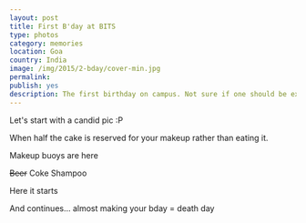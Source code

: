```yaml
---
layout: post
title: First B'day at BITS
type: photos
category: memories
location: Goa
country: India
image: /img/2015/2-bday/cover-min.jpg 
permalink: 
publish: yes
description: The first birthday on campus. Not sure if one should be excited about the celebration or scared about the GPL (birthday-bombs) that come free with it.
---
```

<!-- http://compressjpeg.com -->
<!-- http://compressimage.toolur.com/ 1024, 400-->
<p class="center"><img src="{{site.baseurl}}/img/2015/2-bday/cover.jpg" alt="">Let's start with a candid pic :P</p>

<p class="center"><img src="{{site.baseurl}}/img/2015/2-bday/1.jpg" alt="">When half the cake is reserved for your makeup rather than eating it.</p>

<p class="center"><img src="{{site.baseurl}}/img/2015/2-bday/2.jpg" alt="">Makeup buoys are here</p>

<p class="center"><img src="{{site.baseurl}}/img/2015/2-bday/3.jpg" alt=""><del>Beer</del> Coke Shampoo</p>

<p class="center"><img src="{{site.baseurl}}/img/2015/2-bday/4.jpg" alt="">Here it starts</p>

<p class="center"><img src="{{site.baseurl}}/img/2015/2-bday/5.jpg" alt="">And continues... almost making your bday = death day</p>

<p class="center"><img src="{{site.baseurl}}/img/2015/2-bday/6.jpg" alt=""></p>